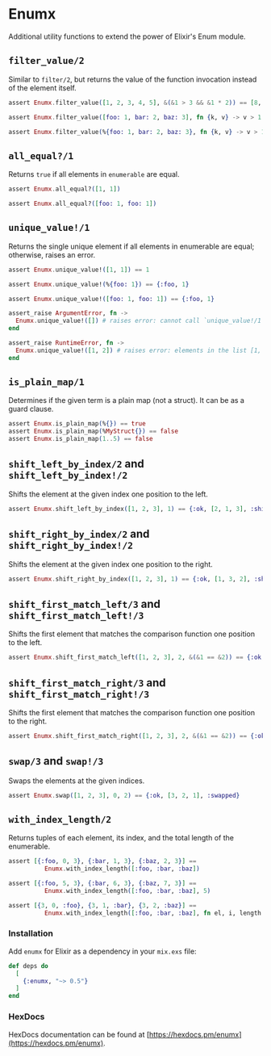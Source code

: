 # Enumx

Additional utility functions to extend the power of Elixir's Enum module.

## `filter_value/2`

Similar to `filter/2`, but returns the value of the function invocation instead of the element itself.

```elixir
assert Enumx.filter_value([1, 2, 3, 4, 5], &(&1 > 3 && &1 * 2)) == [8, 10]

assert Enumx.filter_value([foo: 1, bar: 2, baz: 3], fn {k, v} -> v > 1 && k end) == [:bar, :baz]

assert Enumx.filter_value(%{foo: 1, bar: 2, baz: 3}, fn {k, v} -> v > 1 && k end) == [:bar, :baz]
```

## `all_equal?/1`

Returns `true` if all elements in `enumerable` are equal.

```elixir
assert Enumx.all_equal?([1, 1])

assert Enumx.all_equal?([foo: 1, foo: 1])
```

## `unique_value!/1`

Returns the single unique element if all elements in enumerable are equal; otherwise, raises an error.

```elixir
assert Enumx.unique_value!([1, 1]) == 1

assert Enumx.unique_value!(%{foo: 1}) == {:foo, 1}

assert Enumx.unique_value!([foo: 1, foo: 1]) == {:foo, 1}

assert_raise ArgumentError, fn ->
  Enumx.unique_value!([]) # raises error: cannot call `unique_value!/1` on an empty list
end

assert_raise RuntimeError, fn ->
  Enumx.unique_value!([1, 2]) # raises error: elements in the list [1, 2] are not equal
end
```

## `is_plain_map/1`

Determines if the given term is a plain map (not a struct). It can be as a guard clause.

```elixir
assert Enumx.is_plain_map(%{}) == true
assert Enumx.is_plain_map(%MyStruct{}) == false
assert Enumx.is_plain_map(1..5) == false
```

## `shift_left_by_index/2` and `shift_left_by_index!/2`

Shifts the element at the given index one position to the left.

```elixir
assert Enumx.shift_left_by_index([1, 2, 3], 1) == {:ok, [2, 1, 3], :shifted}
```

## `shift_right_by_index/2` and `shift_right_by_index!/2`

Shifts the element at the given index one position to the right.

```elixir
assert Enumx.shift_right_by_index([1, 2, 3], 1) == {:ok, [1, 3, 2], :shifted}
```

## `shift_first_match_left/3` and `shift_first_match_left!/3`

Shifts the first element that matches the comparison function one position to the left.

```elixir
assert Enumx.shift_first_match_left([1, 2, 3], 2, &(&1 == &2)) == {:ok, [2, 1, 3], :shifted}
```

## `shift_first_match_right/3` and `shift_first_match_right!/3`

Shifts the first element that matches the comparison function one position to the right.

```elixir
assert Enumx.shift_first_match_right([1, 2, 3], 2, &(&1 == &2)) == {:ok, [1, 3, 2], :shifted}
```

## `swap/3` and `swap!/3`

Swaps the elements at the given indices.

```elixir
assert Enumx.swap([1, 2, 3], 0, 2) == {:ok, [3, 2, 1], :swapped}
```

## `with_index_length/2`

Returns tuples of each element, its index, and the total length of the enumerable.

```elixir
assert [{:foo, 0, 3}, {:bar, 1, 3}, {:baz, 2, 3}] == 
          Enumx.with_index_length([:foo, :bar, :baz])

assert [{:foo, 5, 3}, {:bar, 6, 3}, {:baz, 7, 3}] == 
          Enumx.with_index_length([:foo, :bar, :baz], 5)

assert [{3, 0, :foo}, {3, 1, :bar}, {3, 2, :baz}] ==
          Enumx.with_index_length([:foo, :bar, :baz], fn el, i, length -> {length, i, el} end)
```

### Installation

Add `enumx` for Elixir as a dependency in your `mix.exs` file:

```elixir
def deps do
  [
    {:enumx, "~> 0.5"}
  ]
end
```

### HexDocs

HexDocs documentation can be found at [https://hexdocs.pm/enumx](https://hexdocs.pm/enumx).
